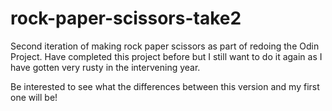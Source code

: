 # rock-paper-scissors-take2

Second iteration of making rock paper scissors as 
part of redoing the Odin Project. Have completed
this project before but I still want to do it again
as I have gotten very rusty in the intervening year.

Be interested to see what the differences between this
version and my first one will be!